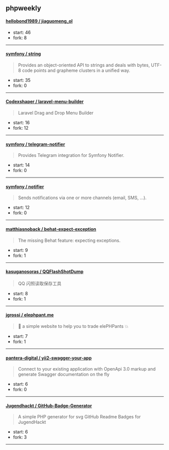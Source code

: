 ## phpweekly

#### [hellobond1989 / jiaguomeng_ol](https://github.com/hellobond1989/jiaguomeng_ol)

> 

+ start: 46
+ fork: 8

----


#### [symfony / string](https://github.com/symfony/string)

> Provides an object-oriented API to strings and deals with bytes, UTF-8 code points and grapheme clusters in a unified way.

+ start: 35
+ fork: 0

----


#### [Codexshaper / laravel-menu-builder](https://github.com/Codexshaper/laravel-menu-builder)

> Laravel Drag and Drop Menu Builder

+ start: 16
+ fork: 12

----


#### [symfony / telegram-notifier](https://github.com/symfony/telegram-notifier)

> Provides Telegram integration for Symfony Notifier.

+ start: 14
+ fork: 0

----


#### [symfony / notifier](https://github.com/symfony/notifier)

> Sends notifications via one or more channels (email, SMS, ...).

+ start: 12
+ fork: 0

----


#### [matthiasnoback / behat-expect-exception](https://github.com/matthiasnoback/behat-expect-exception)

> The missing Behat feature: expecting exceptions.

+ start: 9
+ fork: 1

----


#### [kasuganosoras / QQFlashShotDump](https://github.com/kasuganosoras/QQFlashShotDump)

> QQ 闪照读取保存工具

+ start: 8
+ fork: 1

----


#### [jgrossi / elephpant.me](https://github.com/jgrossi/elephpant.me)

> 🐘 a simple website to help you to trade elePHPants 💥

+ start: 7
+ fork: 1

----


#### [pantera-digital / yii2-swagger-your-app](https://github.com/pantera-digital/yii2-swagger-your-app)

> Connect to your existing application with OpenApi 3.0 markup and generate Swagger documentation on the fly

+ start: 6
+ fork: 0

----


#### [Jugendhackt / GitHub-Badge-Generator](https://github.com/Jugendhackt/GitHub-Badge-Generator)

> A simple PHP generator for svg GitHub Readme Badges for JugendHackt

+ start: 6
+ fork: 3

----

